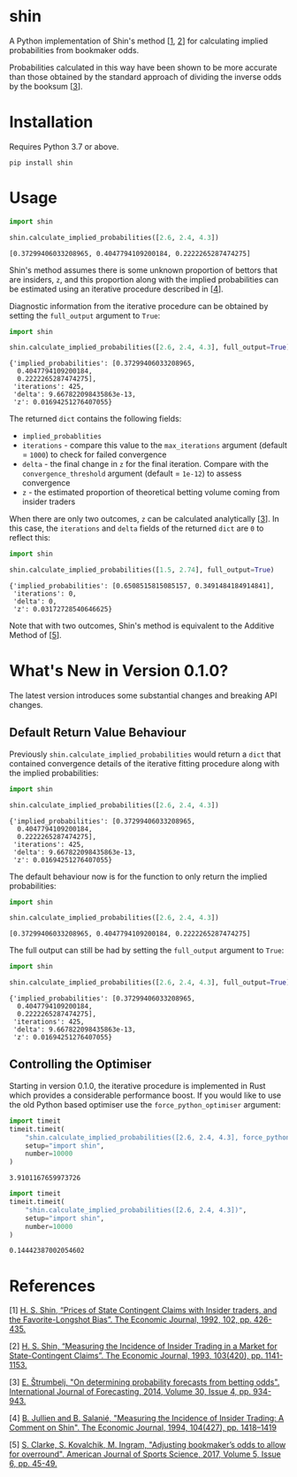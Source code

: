# shin

A Python implementation of Shin's method [[1](#1), [2](#2)] for calculating implied probabilities from bookmaker odds.

Probabilities calculated in this way have been shown to be more accurate than those obtained by the standard approach
of dividing the inverse odds by the booksum [[3](#3)].

# Installation

Requires Python 3.7 or above.

```
pip install shin
```

# Usage

```python
import shin

shin.calculate_implied_probabilities([2.6, 2.4, 4.3])
```

```
[0.37299406033208965, 0.4047794109200184, 0.2222265287474275]
```

Shin's method assumes there is some unknown proportion of bettors that are insiders, `z`, and this proportion along with
the implied probabilities can be estimated using an iterative procedure described in [[4](#4)].

Diagnostic information from the iterative procedure can be obtained by setting the `full_output` argument to `True`:

```python
import shin

shin.calculate_implied_probabilities([2.6, 2.4, 4.3], full_output=True)
```

```
{'implied_probabilities': [0.37299406033208965,
  0.4047794109200184,
  0.2222265287474275],
 'iterations': 425,
 'delta': 9.667822098435863e-13,
 'z': 0.01694251276407055}
```

The returned `dict` contains the following fields:

* `implied_probablities`
* `iterations` - compare this value to the `max_iterations` argument (default = `1000`) to check for failed convergence
* `delta` - the final change in `z` for the final iteration. Compare with the `convergence_threshold` argument
  (default = `1e-12`) to assess convergence
* `z` - the estimated proportion of theoretical betting volume coming from insider traders

When there are only two outcomes, `z` can be calculated analytically [[3](#3)]. In this case, the `iterations` and
`delta` fields of the returned `dict` are `0` to reflect this:

```python
import shin

shin.calculate_implied_probabilities([1.5, 2.74], full_output=True)
```

```
{'implied_probabilities': [0.6508515815085157, 0.3491484184914841],
 'iterations': 0,
 'delta': 0,
 'z': 0.03172728540646625}
```

Note that with two outcomes, Shin's method is equivalent to the Additive Method of [[5](#5)].

# What's New in Version 0.1.0?

The latest version introduces some substantial changes and breaking API changes.

## Default Return Value Behaviour

Previously `shin.calculate_implied_probabilities` would return a `dict` that contained convergence details of the
iterative fitting procedure along with the implied probabilities:

```python
import shin

shin.calculate_implied_probabilities([2.6, 2.4, 4.3])
```

```
{'implied_probabilities': [0.37299406033208965,
  0.4047794109200184,
  0.2222265287474275],
 'iterations': 425,
 'delta': 9.667822098435863e-13,
 'z': 0.01694251276407055}
```

The default behaviour now is for the function to only return the implied probabilities:

```python
import shin

shin.calculate_implied_probabilities([2.6, 2.4, 4.3])
```

```
[0.37299406033208965, 0.4047794109200184, 0.2222265287474275]
```

The full output can still be had by setting the `full_output` argument to `True`:

```python
import shin

shin.calculate_implied_probabilities([2.6, 2.4, 4.3], full_output=True)
```

```
{'implied_probabilities': [0.37299406033208965,
  0.4047794109200184,
  0.2222265287474275],
 'iterations': 425,
 'delta': 9.667822098435863e-13,
 'z': 0.01694251276407055}
```

## Controlling the Optimiser

Starting in version 0.1.0, the iterative procedure is implemented in Rust which provides a  considerable performance
boost. If you would like to use the old Python based optimiser use the `force_python_optimiser` argument:

```python
import timeit
timeit.timeit(
    "shin.calculate_implied_probabilities([2.6, 2.4, 4.3], force_python_optimiser=True)",
    setup="import shin",
    number=10000
)
```

```
3.9101167659973726
```

```python
import timeit
timeit.timeit(
    "shin.calculate_implied_probabilities([2.6, 2.4, 4.3])",
    setup="import shin",
    number=10000
)
```

```
0.14442387002054602
```

# References

<a id="1">[1]</a> 
[H. S. Shin, “Prices of State Contingent Claims with Insider
traders, and the Favorite-Longshot Bias”. The Economic
Journal, 1992, 102, pp. 426-435.](https://doi.org/10.2307/2234526)

<a id="2">[2]</a> 
[H. S. Shin, “Measuring the Incidence of Insider Trading in a
Market for State-Contingent Claims”. The Economic Journal,
1993, 103(420), pp. 1141-1153.](https://doi.org/10.2307/2234240)

<a id="3">[3]</a>
[E. Štrumbelj, "On determining probability forecasts from betting odds".
International Journal of Forecasting, 2014, Volume 30, Issue 4,
pp. 934-943.](https://doi.org/10.1016/j.ijforecast.2014.02.008)

<a id="4">[4]</a>
[B. Jullien and B. Salanié, "Measuring the Incidence of Insider Trading: A Comment on Shin".
The Economic Journal, 1994, 104(427), pp. 1418–1419](https://doi.org/10.2307/2235458)

<a id="5">[5]</a>
[S. Clarke, S. Kovalchik, M. Ingram, "Adjusting bookmaker’s odds to allow for
overround". American Journal of Sports Science, 2017, Volume 5, Issue 6,
pp. 45-49.](https://doi.org/10.11648/j.ajss.20170506.12)